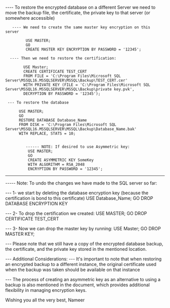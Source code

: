 ---- To restore the encrypted database on a different Server we need to move the backup file, the certificate, the private key to that server (or somewhere accessible)

       ---- We need to create the same master key encryption on this server
            
             USE MASTER;
             GO
             CREATE MASTER KEY ENCRYPTION BY PASSWORD = '12345';
       
      ---- Then we need to restore the certification:

            USE Master;
            CREATE CERTIFICATE TEST_CERT
            FROM FILE = 'C:\Program Files\Microsoft SQL Server\MSSQL16.MSSQLSERVER\MSSQL\Backup\TEST_CERT.cer'
            WITH PRIVATE KEY (FILE = 'C:\Program Files\Microsoft SQL Server\MSSQL16.MSSQLSERVER\MSSQL\Backup\private key.pvk',
            DECRYPTION BY PASSWORD = '12345');
          
     --- To restore the database

          USE MASTER;
          GO
          RESTORE DATABASE Database_Name
          FROM DISK = 'C:\Program Files\Microsoft SQL Server\MSSQL16.MSSQLSERVER\MSSQL\Backup\Database_Name.bak'
          WITH REPLACE, STATS = 10;


             ------ NOTE: If desired to use Asymmetric key: 
              USE MASTER;
              GO
              CREATE ASYMMETRIC KEY SomeKey
              WITH ALGORITHM = RSA_2048
              ENCRYPTION BY PASSWORD = '12345';


------------------------------------------------------------------------------------------------------------------------

----- Note: To undo the changes we have made to the SQL server so far:

--- 1- we start by deleting the database encryption key (because the certification is bond to this certificate)
      USE Database_Name;
      GO
      DROP DATABASE ENCRYPTION KEY


--- 2- To drop the certification we created:
       USE MASTER;
       GO
       DROP CERTIFICATE TEST_CERT

--- 3- Now we can drop the master key by running:
       USE Master;
       GO
       DROP MASTER KEY;

--- Please note that we still have a copy of the encrypted database backup, the certificate, and the private key stored in the mentioned location.

--- Additional Considerations:
--- It's important to note that when restoring an encrypted backup to a different instance, the original certificate used when the backup was taken should be available on that instance


--- The process of creating an asymmetric key as an alternative to using a backup is also mentioned in the document, which provides additional flexibility in managing encryption keys.

Wishing you all the very best,
Nameer
